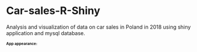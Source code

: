 # Car-sales-R-Shiny
Analysis and visualization of data on car sales in Poland in 2018 using shiny application and mysql database.


<b><h3 style="font-size:10">App appearance:</h3></b>

<p align="center">
  
  <br><br>
  
  <br><br>
  
</p>
